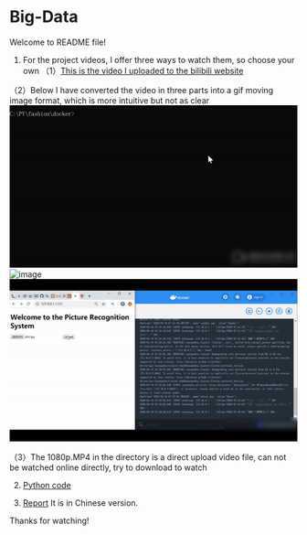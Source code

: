 # Big-Data
Welcome to README file!

1. For the project videos, I offer three ways to watch them, so choose your own
（1）[This is the video I uploaded to the bilibili website](https://www.bilibili.com/video/BV1XQ4y1K7im/)

（2）Below I have converted the video in three parts into a gif moving image format, which is more intuitive but not as clear
![image](https://github.com/Yiran-H/Big-Data/blob/master/video1.gif)
![image](https://github.com/Yiran-H/Big-Data/blob/master/video2.gif)
![image](https://github.com/Yiran-H/Big-Data/blob/master/video3.gif)

（3）The 1080p.MP4 in the directory is a direct upload video file, can not be watched online directly, try to download to watch

2. [Python code](https://github.com/Yiran-H/Big-Data/blob/master/app.py)  

3. [Report](https://github.com/Yiran-H/Big-Data/blob/master/BigData%E6%80%BB%E7%BB%93%E6%8A%A5%E5%91%8A%20%E9%BB%84%E8%89%BA%E5%86%89.pdf)
It is in Chinese version.


Thanks for watching!
